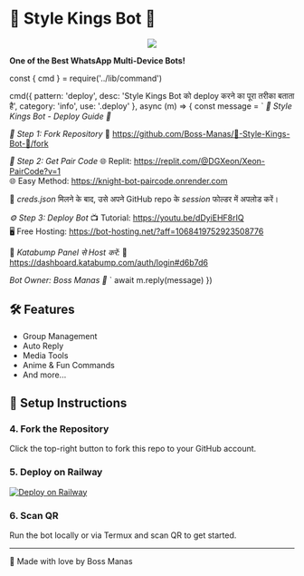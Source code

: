 # 👑 Style Kings Bot 👑

<p align="center">
  <img src="https://files.catbox.moe/tuzl2r.jpg" />
</p>

**One of the Best WhatsApp Multi-Device Bots!**

const { cmd } = require('../lib/command')

cmd({
  pattern: 'deploy',
  desc: 'Style Kings Bot को deploy करने का पूरा तरीका बताता है',
  category: 'info',
  use: '.deploy'
}, async (m) => {
  const message = `
*👑 Style Kings Bot - Deploy Guide 👑*

*🚀 Step 1: Fork Repository*
🔗 https://github.com/Boss-Manas/👑-Style-Kings-Bot-👑/fork

*🔐 Step 2: Get Pair Code*
🌐 Replit: https://replit.com/@DGXeon/Xeon-PairCode?v=1  
🌐 Easy Method: https://knight-bot-paircode.onrender.com

📁 *creds.json* मिलने के बाद, उसे अपने GitHub repo के *session* फोल्डर में अपलोड करें।

*⚙️ Step 3: Deploy Bot*
📺 Tutorial: https://youtu.be/dDyiEHF8rIQ  
🖥️ Free Hosting: https://bot-hosting.net/?aff=1068419752923508776

🧠 *Katabump Panel से Host करें:*
🔗 https://dashboard.katabump.com/auth/login#d6b7d6

_Bot Owner: Boss Manas 👑_
`
  await m.reply(message)
})

## 🛠 Features
- Group Management
- Auto Reply
- Media Tools
- Anime & Fun Commands
- And more...

## 🚀 Setup Instructions

### 4. Fork the Repository
Click the top-right button to fork this repo to your GitHub account.

### 5. Deploy on Railway
[![Deploy on Railway](https://railway.app/button.svg)](https://railway.app/)

### 6. Scan QR
Run the bot locally or via Termux and scan QR to get started.

---

👑 Made with love by Boss Manas
